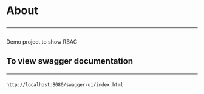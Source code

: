 # About <hr />
Demo project to show RBAC

## To view swagger documentation <hr />
```shell
http://localhost:8080/swagger-ui/index.html
```
